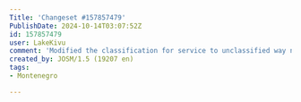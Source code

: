 ```yaml
---
Title: 'Changeset #157857479'
PublishDate: 2024-10-14T03:07:52Z
id: 157857479
user: LakeKivu
comment: 'Modified the classification for service to unclassified way near شارع الشيخ راشد بن عبد العزيز #adt'
created_by: JOSM/1.5 (19207 en)
tags:
- Montenegro

---
```

